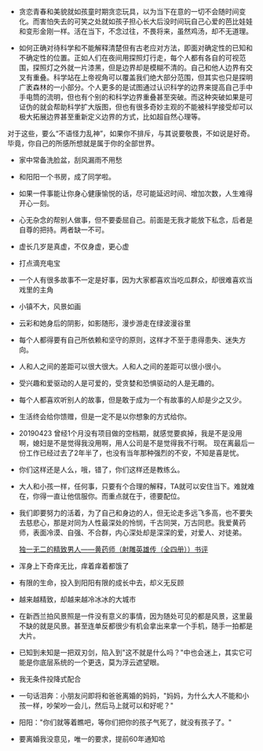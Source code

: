 - 贪恋青春和美貌就如孩童时期贪恋玩具，以为当下在意的一切不会随时间变化。而害怕失去的可笑之处就如孩子担心长大后没时间玩自己心爱的芭比娃娃和变形金刚一样。活在当下，不念过往，不畏将来，虽然鸡汤，却不无道理。

- 如何正确对待科学和不能解释清楚但有古老应对方法，即面对确定性的已知和不确定性的位置。正如人们在夜间用探照灯行走，每个人都有各自的可视范围，探照灯之外就一片漆黑，但是边界却是模糊不清的。自己和他人边界有交叉有重叠。科学站在上帝视角可以覆盖我们绝大部分范围，但其实也只是探明广袤森林的一小部分。个人更多的是试图通过认识科学的边界来提高自己手中手电筒的流明，但也有个别的和科学边界重叠甚至突破。而这种突破如果是可证伪的就会帮助科学扩大版图，但也有很多奇妙主观的不能被科学接受却可以极大拓展边界甚至重新定义边界的方式，比如超自然心理等。

对于这些，要么“不语怪力乱神”，如果你不排斥，与其说要敬畏，不如说是好奇。毕竟，你自己的所感所想就是属于你的全部世界。

- 家中常备洗脸盆，刮风漏雨不用愁

- 和阳阳一个书房，成了同学啦。

- 如果一件事能让你身心健康愉悦的话，尽可能延迟时间、增加次数，人生难得开心一刻。

- 心无杂念的帮别人做事，但不要委屈自己。前面是无我才能放下私念，后者是自尊的把持。两者缺一不可。

- 虚长几岁是真虚，不仅身虚，更心虚

- 打点滴充电宝

- 一个人有很多故事不一定是好事，因为大家都喜欢当吃瓜群众，却很难喜欢当戏里的主角

- 小镇不大，风景如画

- 云彩和她身后的阴影，如影随形，漫步游走在绿波漫谷里

- 每个人都得要有自己所依赖和坚守的原则，这样才不至于患得患失、迷失方向。

- 人和人之间的差距可以很大很大。人和人之间的差距可以很小很小。

- 受兴趣和爱驱动的人是可爱的，受贪婪和恐惧驱动的人是无趣的。

- 每个人都喜欢听别人的故事，但是敢于成为一个有故事的人却是少之又少。

- 生活终会给你馈赠，但是一定不是以你想象的方式给你。

- 20190423 曾经1个月没有项目做的空档期，就感觉要疯掉，我是不是没用啊，媳妇是不是觉得我没用啊，用人公司是不是觉得我不行啊。
  现在离最后一份工作已经过去了2年半了，也没有当年那种强烈的不安，不知是喜是忧。

- 你们这样还是人么，哦，错了，你们这样还是教练么。

- 大人和小孩一样，任何事，只要有个合理的解释，TA就可以安住当下。难就难在，你得一直让他信服你。而重点就在于，德要配位。

- 我们即要努力的活着，为了自己和身边的人，但无论走多远飞多高，也不要失去慈悲心，那是对同为人性最深处的怜悯，千古同哭，万古同悲。我爱黄药师，表面冷漠、自强、不合群，内心深处却是深深的爱，对爱人、对徒弟。

  [独一无二的精致男人——黄药师（射雕英雄传（全四册））书评](https://book.douban.com/review/1023089/)

- 浑身上下奇痒无比，痒着痒着都饿了

- 有限的生命，投入到阳阳有限的成长中去，却义无反顾

- 越来越精致，却越来越冷冰冰的大城市

- 在新西兰拍风景照是一件没有意义的事情，因为随处可见的都是风景，这里最不缺的就是风景。甚至连单反都很少有机会拿出来拿一个手机，随手一拍都是大片。

- 已知到未知是一把双刃剑，陷入到"这不就是什么吗？"中也会迷上，其实它可能是你底层系统的一个更迭，莫为浮云遮望眼。

- 我无条件投降式配合

- 一句话泪奔：小朋友问即将和爸爸离婚的妈妈，"妈妈，为什么大人不能和小孩一样，吵架吵一会儿，然后马上就可以和好呢？"

- 阳阳："你们就等着瞧吧，等你们把你的孩子气死了，就没有孩子了。"

- 要离婚我没意见，唯一的要求，提前60年通知哈